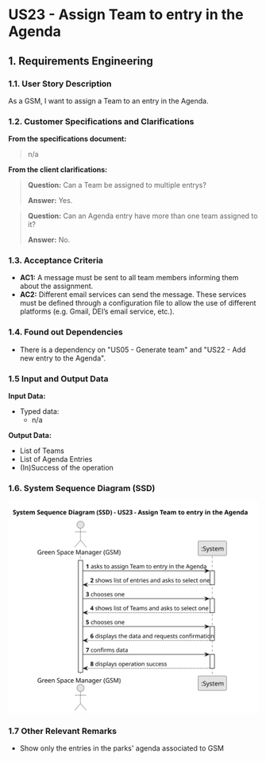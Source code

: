 # US23 - Assign Team to entry in the Agenda

## 1. Requirements Engineering

### 1.1. User Story Description

As a GSM, I want to assign a Team to an entry in the Agenda.

### 1.2. Customer Specifications and Clarifications

**From the specifications document:**

> n/a

**From the client clarifications:**

> **Question:** Can a Team be assigned to multiple entrys?
>
> **Answer:** Yes.

> **Question:** Can an Agenda entry have more than one team assigned to it?
>
> **Answer:** No.

### 1.3. Acceptance Criteria

* **AC1:** A message must be sent to all team members informing them about the assignment.
* **AC2:** Different email services can send the message. These services must be defined through a configuration file to
  allow the use of different platforms (e.g. Gmail, DEI’s email service, etc.).

### 1.4. Found out Dependencies

* There is a dependency on "US05 - Generate team" and "US22 - Add new entry to the Agenda".

### 1.5 Input and Output Data

**Input Data:**

* Typed data:
    * n/a

**Output Data:**

* List of Teams
* List of Agenda Entries
* (In)Success of the operation

### 1.6. System Sequence Diagram (SSD)

![System Sequence Diagram - Alternative One](svg/us23-system-sequence-diagram.svg)

### 1.7 Other Relevant Remarks

* Show only the entries in the parks' agenda associated to GSM